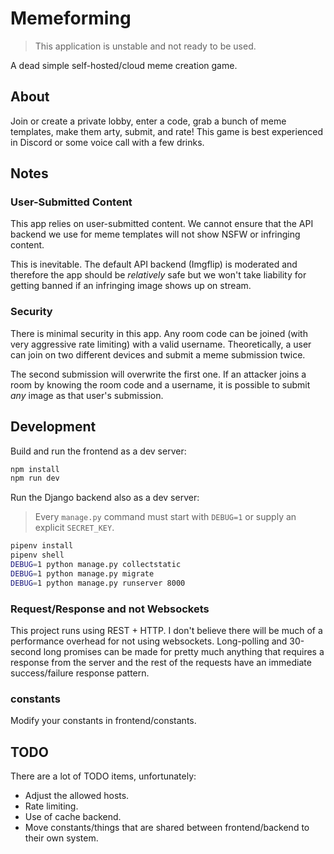 # Memeforming

> This application is unstable and not ready to be used.

A dead simple self-hosted/cloud meme creation game.

## About

Join or create a private lobby, enter a code, grab a bunch of meme templates, make them arty, submit, and rate! This
game is best experienced in Discord or some voice call with a few drinks.

## Notes

### User-Submitted Content

This app relies on user-submitted content. We cannot ensure that the API backend we use for meme templates will not
show NSFW or infringing content.

This is inevitable. The default API backend (Imgflip) is moderated and therefore the app should be _relatively_ safe
but we won't take liability for getting banned if an infringing image shows up on stream.

### Security

There is minimal security in this app. Any room code can be joined (with very aggressive rate limiting) with a valid
username. Theoretically, a user can join on two different devices and submit a meme submission twice.

The second submission will overwrite the first one. If an attacker joins a room by knowing the room code and a
username, it is possible to submit _any_ image as that user's submission.

## Development

Build and run the frontend as a dev server:

```sh
npm install
npm run dev
```

Run the Django backend also as a dev server:

> Every `manage.py` command must start with `DEBUG=1` or supply an explicit `SECRET_KEY`.

```sh
pipenv install
pipenv shell
DEBUG=1 python manage.py collectstatic
DEBUG=1 python manage.py migrate
DEBUG=1 python manage.py runserver 8000
```

### Request/Response and not Websockets

This project runs using REST + HTTP. I don't believe there will be much of a performance overhead for not using
websockets. Long-polling and 30-second long promises can be made for pretty much anything that requires a response
from the server and the rest of the requests have an immediate success/failure response pattern.

### constants

Modify your constants in frontend/constants.

## TODO

There are a lot of TODO items, unfortunately:

- Adjust the allowed hosts.
- Rate limiting.
- Use of cache backend.
- Move constants/things that are shared between frontend/backend to their own system.
